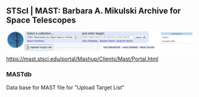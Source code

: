 ## STScI | MAST: Barbara A. Mikulski Archive for Space Telescopes
![MASTdb](MAST.png?raw=true "MAST.png") 
https://mast.stsci.edu/portal/Mashup/Clients/Mast/Portal.html

### MASTdb
Data base for MAST file for "Upload Target List" 
